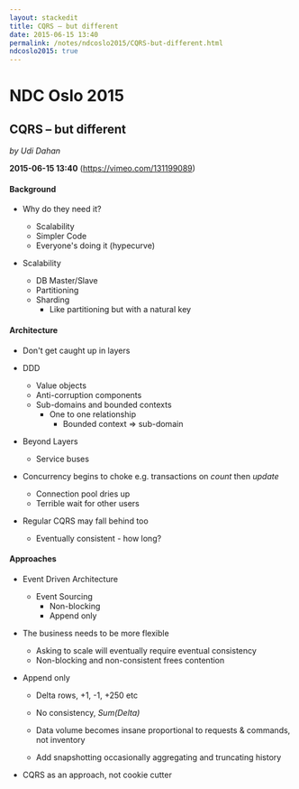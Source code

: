 ```yaml
---
layout: stackedit
title: CQRS – but different
date: 2015-06-15 13:40
permalink: /notes/ndcoslo2015/CQRS-but-different.html
ndcoslo2015: true
---
```


# NDC Oslo 2015

## CQRS – but different
*by Udi Dahan*

**2015-06-15 13:40** (https://vimeo.com/131199089)

#### Background
* Why do they need it?
	* Scalability
	* Simpler Code
	* Everyone's doing it (hypecurve)

* Scalability
	* DB Master/Slave
	* Partitioning
	* Sharding
		* Like partitioning but with a natural key

#### Architecture

* Don't get caught up in layers

* DDD
	* Value objects
	* Anti-corruption components
	* Sub-domains and bounded contexts
		* One to one relationship
			* Bounded context => sub-domain

* Beyond Layers
	* Service buses

* Concurrency begins to choke
  e.g. transactions on *count* then *update*
	* Connection pool dries up
	* Terrible wait for other users

* Regular CQRS may fall behind too
	* Eventually consistent - how long?

#### Approaches

* Event Driven Architecture
	* Event Sourcing
		* Non-blocking
		* Append only

* The business needs to be more flexible
	* Asking to scale will eventually require eventual consistency
	* Non-blocking and non-consistent frees contention

* Append only
	* Delta rows, +1, -1, +250 etc
	* No consistency, *Sum(Delta)*
	* Data volume becomes insane proportional to requests & commands, not inventory
	
	* Add snapshotting occasionally aggregating and truncating history

* CQRS as an approach, not cookie cutter
